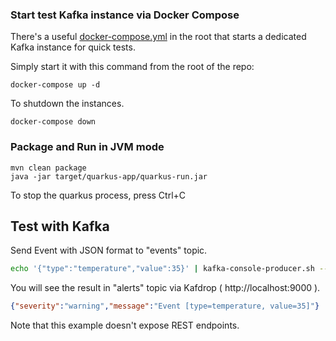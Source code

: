 <!--
  Licensed to the Apache Software Foundation (ASF) under one
  or more contributor license agreements.  See the NOTICE file
  distributed with this work for additional information
  regarding copyright ownership.  The ASF licenses this file
  to you under the Apache License, Version 2.0 (the
  "License"); you may not use this file except in compliance
  with the License.  You may obtain a copy of the License at

    http://www.apache.org/licenses/LICENSE-2.0

  Unless required by applicable law or agreed to in writing,
  software distributed under the License is distributed on an
  "AS IS" BASIS, WITHOUT WARRANTIES OR CONDITIONS OF ANY
  KIND, either express or implied.  See the License for the
  specific language governing permissions and limitations
  under the License.
  -->
### Start test Kafka instance via Docker Compose

There's a useful [docker-compose.yml](docker-compose.yml) in the root that starts a dedicated Kafka instance for quick tests.

Simply start it with this command from the root of the repo:

```
docker-compose up -d
```

To shutdown the instances.

```
docker-compose down
```

### Package and Run in JVM mode

```
mvn clean package
java -jar target/quarkus-app/quarkus-run.jar
```

To stop the quarkus process, press Ctrl+C

## Test with Kafka

Send Event with JSON format to "events" topic.

```sh
echo '{"type":"temperature","value":35}' | kafka-console-producer.sh --broker-list localhost:9092 --topic events
```

You will see the result in "alerts" topic via Kafdrop ( http://localhost:9000 ).

```json
{"severity":"warning","message":"Event [type=temperature, value=35]"}
```

Note that this example doesn't expose REST endpoints.